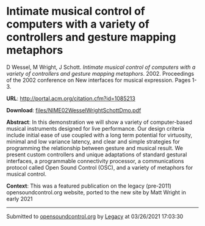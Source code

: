 # Intimate musical control of computers with a variety of controllers and gesture mapping metaphors

D Wessel, M Wright, J Schott. *Intimate musical control of computers with a variety of controllers and gesture mapping metaphors*. 2002.  Proceedings of the 2002 conference on New interfaces for musical expression. Pages 1-3. 

**URL**: <http://portal.acm.org/citation.cfm?id=1085213>

**Download**: [files/NIME02WesselWrightSchottDmo.pdf](../files/NIME02WesselWrightSchottDmo.pdf)

**Abstract**: In this demonstration we will show a variety of computer-based musical instruments designed for live performance. Our design criteria include initial ease of use coupled with a long term potential for virtuosity, minimal and low variance latency, and clear and simple strategies for programming the relationship between gesture and musical result. We present custom controllers and unique adaptations of standard gestural interfaces, a programmable connectivity processor, a communications protocol called Open Sound Control (OSC), and a variety of metaphors for musical control.

**Context**: This was a featured publication on the legacy (pre-2011) opensoundcontrol.org website, ported to the new site by Matt Wright in early 2021

---
Submitted to [opensoundcontrol.org](https://opensoundcontrol.org) by [Legacy](https://web.archive.org) at 03/26/2021 17:03:30
